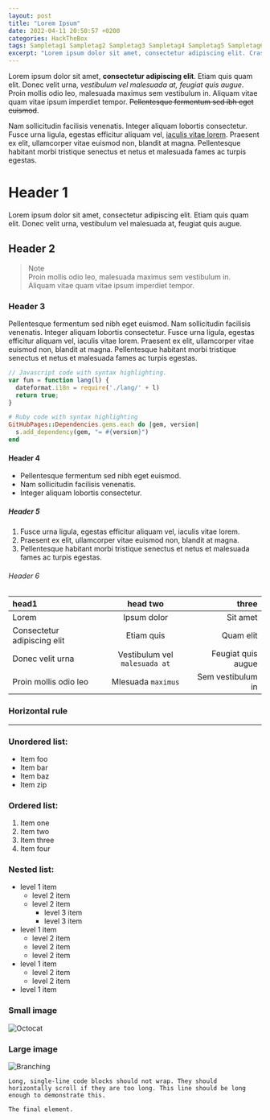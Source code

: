 ```yaml
---
layout: post
title: "Lorem Ipsum"
date: 2022-04-11 20:50:57 +0200
categories: HackTheBox
tags: Sampletag1 Sampletag2 Sampletag3 Sampletag4 Sampletag5 Sampletag6 Sampletag7
excerpt: "Lorem ipsum dolor sit amet, consectetur adipiscing elit. Cras nulla nisi, gravida eget lacus sed, feugiat rhoncus lectus. Maecenas condimentum rutrum dolor, ut ultrices risus tempor vel. Mauris sed iaculis elit, id efficitur nulla. Morbi vitae purus et eros venenatis hendrerit quis non nibh. Suspendisse est turpis, ultricies et ipsum et, semper tincidunt ex. Phasellus accumsan enim nec arcu mollis ultricies. Suspendisse congue mi diam, ut auctor turpis faucibus ut."
---
```



Lorem ipsum dolor sit amet, **consectetur adipiscing elit**.
Etiam quis quam elit.
Donec velit urna, _vestibulum vel malesuada at, feugiat quis augue_.
Proin mollis odio leo, malesuada maximus sem vestibulum in.
Aliquam vitae quam vitae ipsum imperdiet tempor.
~~Pellentesque fermentum sed ibh eget euismod~~.

Nam sollicitudin facilisis venenatis.
Integer aliquam lobortis consectetur.
Fusce urna ligula, egestas efficitur aliquam vel, [iaculis vitae lorem](./page-that-doesnt-exist.html).
Praesent ex elit, ullamcorper vitae euismod non, blandit at magna.
Pellentesque habitant morbi tristique senectus et netus et malesuada fames ac turpis egestas.


# Header 1

Lorem ipsum dolor sit amet, consectetur adipiscing elit.
Etiam quis quam elit.
Donec velit urna, vestibulum vel malesuada at, feugiat quis augue.

## Header 2

>Note<br>
>Proin mollis odio leo, malesuada maximus sem vestibulum in.<br>
>Aliquam vitae quam vitae ipsum imperdiet tempor.

### Header 3

Pellentesque fermentum sed nibh eget euismod.
Nam sollicitudin facilisis venenatis.
Integer aliquam lobortis consectetur.
Fusce urna ligula, egestas efficitur aliquam vel, iaculis vitae lorem.
Praesent ex elit, ullamcorper vitae euismod non, blandit at magna.
Pellentesque habitant morbi tristique senectus et netus et malesuada fames ac turpis egestas.


```js
// Javascript code with syntax highlighting.
var fun = function lang(l) {
  dateformat.i18n = require('./lang/' + l)
  return true;
}
```

```ruby
# Ruby code with syntax highlighting
GitHubPages::Dependencies.gems.each do |gem, version|
  s.add_dependency(gem, "= #{version}")
end
```

#### Header 4

* Pellentesque fermentum sed nibh eget euismod.
* Nam sollicitudin facilisis venenatis.
* Integer aliquam lobortis consectetur.

##### Header 5

1. Fusce urna ligula, egestas efficitur aliquam vel, iaculis vitae lorem.
2. Praesent ex elit, ullamcorper vitae euismod non, blandit at magna.
3. Pellentesque habitant morbi tristique senectus et netus et malesuada fames ac turpis egestas.


###### Header 6

| head1                       | head two                      | three              |
|:----------------------------|:-----------------------------:| ------------------:|
| Lorem                       | Ipsum dolor                   | Sit amet           |
| Consectetur adipiscing elit | Etiam quis                    | Quam elit          |
| Donec velit urna            | Vestibulum vel `malesuada at` | Feugiat quis augue |
| Proin mollis odio leo       | Mlesuada `maximus`            | Sem vestibulum in  |

### Horizontal rule

* * *

### Unordered list:

*   Item foo
*   Item bar
*   Item baz
*   Item zip

### Ordered list:

1.  Item one
1.  Item two
1.  Item three
1.  Item four

### Nested list:

- level 1 item
  - level 2 item
  - level 2 item
    - level 3 item
    - level 3 item
- level 1 item
  - level 2 item
  - level 2 item
  - level 2 item
- level 1 item
  - level 2 item
  - level 2 item
- level 1 item

### Small image

![Octocat](https://github.githubassets.com/images/icons/emoji/octocat.png)

### Large image

![Branching](https://previews.123rf.com/images/dr911/dr9111202/dr911120200027/12377615-a-blue-binary-codes-background.jpg)

```
Long, single-line code blocks should not wrap. They should horizontally scroll if they are too long. This line should be long enough to demonstrate this.
```

```
The final element.
```